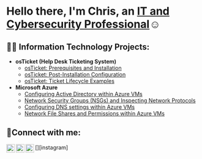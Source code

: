 <h1>Hello there, I'm Chris, an <a href="https://www.linkedin.com/in/christopherignas/">IT and Cybersecurity Professional</a>☺</h1>

<h2>👨‍💻 Information Technology Projects:</h2>

- <b>osTicket (Help Desk Ticketing System)</b>
  - [osTicket: Prerequisites and Installation](https://github.com/chrisignas/osticket-prereqs)
  - [osTicket: Post-Installation Configuration](https://github.com/chrisignas/post-install-config)
  - [osTicket: Ticket Lifecycle Examples](https://github.com/chrisignas/ticket-lifecycle)
- <b>Microsoft Azure</b>
  - [Configuring Active Directory within Azure VMs](https://github.com/chrisignas/configure-ad)
  - [Network Security Groups (NSGs) and Inspecting Network Protocols](https://github.com/chrisignas/azure-network-protocols)
  - [Configuring DNS settings within Azure VMs](https://github.com/chrisignas/configure-dns)
  - [Network File Shares and Permissions within Azure VMs](https://github.com/chrisignas/configure-network-file-shares-and-permissions)

<h2>🤳Connect with me:</h2>

[<img align="left" alt="Chris | Twitter" width="22px" src="https://cdn.jsdelivr.net/npm/simple-icons@v3/icons/twitter.svg" />][twitter]
[<img align="left" alt="Chris | LinkedIn" width="22px" src="https://cdn.jsdelivr.net/npm/simple-icons@v3/icons/linkedin.svg" />][linkedin]
[<img align="left" alt="Chris | Instagram" width="22px" src="https://cdn.jsdelivr.net/npm/simple-icons@v3/icons/instagram.svg" />][instagram]

[twitter]: 
[instagram]: 
[linkedin]: https://linkedin.com/in/christopherignas
